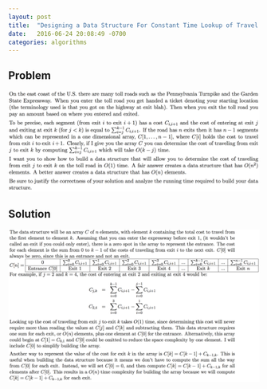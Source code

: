 ```yaml
---
layout: post
title:  "Designing a Data Structure For Constant Time Lookup of Travel Times"
date:   2016-06-24 20:08:49 -0700
categories: algorithms
---
```


## Problem
![problem](/img/highway1.png)

## Solution
![solution](/img/highway2.png)
